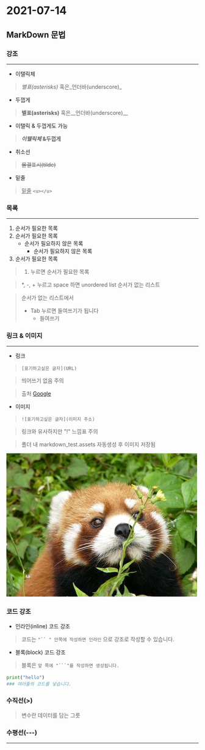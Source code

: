 # 2021-07-14



## MarkDown 문법



### 강조

---



- 이탤릭체

> *별표(asterisks)* 혹은_언더바(underscore)_ 



- 두껍게 

> **별표(asterisks)** 혹은__언더바(underscore)__



- 이탤릭 & 두껍게도 가능

> **_이텔릭체_ &두껍게**



- 취소선 

> ~~물결표시(tilde)~~



- 밑줄

> <u>밑줄</u> `<u></u>`



### 목록

---

1. 순서가 필요한 목록
2. 순서가 필요한 목록
   - 순서가 필요하지 않은 목록
     - 순서가 필요하지 않은 목록
3. 순서가 필요한 목록



> 1. 누르면 순서가 필요한 목록

> *, -, + 누르고 space 하면 unordered list 순서가 없는 리스트

> 순서가 없는 리스트에서
>
> - Tab 누르면 들여쓰기가 됩니다
>   - 들여쓰기



### 링크 & 이미지

---

- 링크 

> `[표기하고싶은 글자](URL)`

> 띄어쓰기 없음 주의

> 출처 [Google](https:google.com)



- 이미지

> `![표기하고싶은 글자](이미지 주소)`

> 링크와 유사하지만 "!" 느낌표 주의

> 폴더 내 markdown_test.assets 자동생성 후 이미지 저장됨

![img](markdown_test.assets/0417_8391.crdownload)



### 코드 강조

- 인라인(inline) 코드 강조

> 코드는 `"`` " 안쪽에 작성하면 인라인` 으로 강조로 작성할 수 있습니다.



- 블록(block) 코드 강조

>블록은 `앞 쪽에 "```"를 작성하면 생성됩니다. `

```python
print("hello")
### 여러줄의 코드를 넣습니다.
```



### 수직선(>)

> 변수란 데이터를 담는 그릇



### 수평선(---)

---

